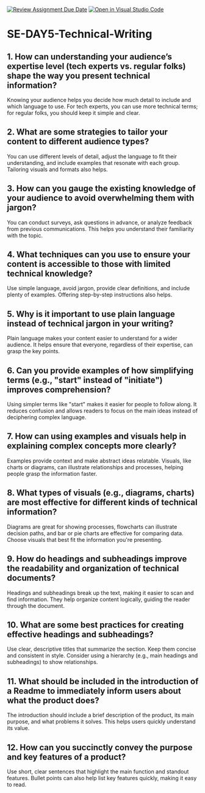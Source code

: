 [![Review Assignment Due Date](https://classroom.github.com/assets/deadline-readme-button-22041afd0340ce965d47ae6ef1cefeee28c7c493a6346c4f15d667ab976d596c.svg)](https://classroom.github.com/a/zsAR-pyY)
[![Open in Visual Studio Code](https://classroom.github.com/assets/open-in-vscode-2e0aaae1b6195c2367325f4f02e2d04e9abb55f0b24a779b69b11b9e10269abc.svg)](https://classroom.github.com/online_ide?assignment_repo_id=16127013&assignment_repo_type=AssignmentRepo)
# SE-DAY5-Technical-Writing
## 1. How can understanding your audience’s expertise level (tech experts vs. regular folks) shape the way you present technical information?
Knowing your audience helps you decide how much detail to include and which language to use. For tech experts, you can use more technical terms; for regular folks, you should keep it simple and clear.

## 2. What are some strategies to tailor your content to different audience types?
You can use different levels of detail, adjust the language to fit their understanding, and include examples that resonate with each group. Tailoring visuals and formats also helps.

## 3. How can you gauge the existing knowledge of your audience to avoid overwhelming them with jargon?
You can conduct surveys, ask questions in advance, or analyze feedback from previous communications. This helps you understand their familiarity with the topic.

## 4. What techniques can you use to ensure your content is accessible to those with limited technical knowledge?
Use simple language, avoid jargon, provide clear definitions, and include plenty of examples. Offering step-by-step instructions also helps.

## 5. Why is it important to use plain language instead of technical jargon in your writing?
Plain language makes your content easier to understand for a wider audience. It helps ensure that everyone, regardless of their expertise, can grasp the key points.

## 6. Can you provide examples of how simplifying terms (e.g., "start" instead of "initiate") improves comprehension?
Using simpler terms like "start" makes it easier for people to follow along. It reduces confusion and allows readers to focus on the main ideas instead of deciphering complex language.

## 7. How can using examples and visuals help in explaining complex concepts more clearly?
Examples provide context and make abstract ideas relatable. Visuals, like charts or diagrams, can illustrate relationships and processes, helping people grasp the information faster.

## 8. What types of visuals (e.g., diagrams, charts) are most effective for different kinds of technical information?
Diagrams are great for showing processes, flowcharts can illustrate decision paths, and bar or pie charts are effective for comparing data. Choose visuals that best fit the information you're presenting.

## 9. How do headings and subheadings improve the readability and organization of technical documents?
Headings and subheadings break up the text, making it easier to scan and find information. They help organize content logically, guiding the reader through the document.

## 10. What are some best practices for creating effective headings and subheadings?
Use clear, descriptive titles that summarize the section. Keep them concise and consistent in style. Consider using a hierarchy (e.g., main headings and subheadings) to show relationships.

## 11. What should be included in the introduction of a Readme to immediately inform users about what the product does?
The introduction should include a brief description of the product, its main purpose, and what problems it solves. This helps users quickly understand its value.

## 12. How can you succinctly convey the purpose and key features of a product?
Use short, clear sentences that highlight the main function and standout features. Bullet points can also help list key features quickly, making it easy to read.

